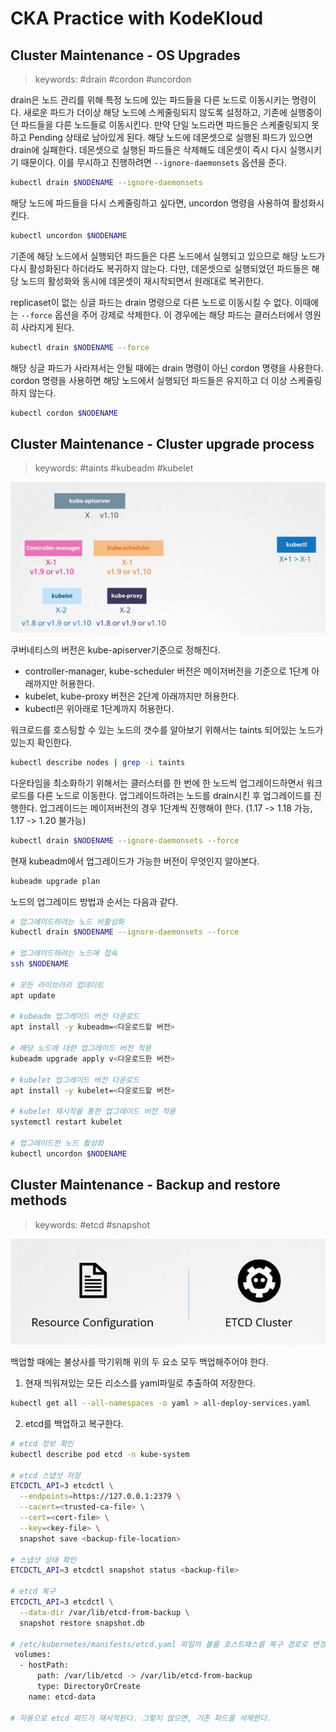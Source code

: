 
# CKA Practice with KodeKloud
## Cluster Maintenance - OS Upgrades
> keywords: #drain #cordon #uncordon

drain은 노드 관리를 위해 특정 노드에 있는 파드들을 다른 노드로 이동시키는 명령이다. 새로운 파드가 더이상 해당 노드에 스케줄링되지 않도록 설정하고, 기존에 실행중이던 파드들을 다른 노드들로 이동시킨다. 만약 단일 노드라면 파드들은 스케줄링되지 못하고 Pending 상태로 남아있게 된다. 해당 노드에 데몬셋으로 실행된 파드가 있으면 drain에 실패한다. 데몬셋으로 실행된 파드들은 삭제해도 데몬셋이 즉시 다시 실행시키기 때문이다. 이를 무시하고 진행하려면 `--ignore-daemonsets` 옵션을 준다. 

```bash
kubectl drain $NODENAME --ignore-daemonsets
```

해당 노드에 파드들을 다시 스케줄링하고 싶다면, uncordon 명령을 사용하여 활성화시킨다.

```bash
kubectl uncordon $NODENAME
```

기존에 해당 노드에서 실행되던 파드들은 다른 노드에서 실행되고 있으므로 해당 노드가 다시 활성화된다 하더라도 복귀하지 않는다. 다만, 데몬셋으로 실행되었던 파드들은 해당 노드의 활성화와 동시에 데몬셋이 재시작되면서 원래대로 복귀한다.

replicaset이 없는 싱글 파드는 drain 명령으로 다른 노드로 이동시킬 수 없다. 이때에는 `--force` 옵션을 주어 강제로 삭제한다. 이 경우에는 해당 파드는 클러스터에서 영원히 사라지게 된다.

```bash
kubectl drain $NODENAME --force
```

해당 싱글 파드가 사라져서는 안될 때에는 drain 명령이 아닌 cordon 명령을 사용한다. cordon 명령을 사용하면 해당 노드에서 실행되던 파드들은 유지하고 더 이상 스케줄링하지 않는다.

```bash
kubectl cordon $NODENAME
```

## Cluster Maintenance - Cluster upgrade process
>keywords: #taints #kubeadm #kubelet

![kubernetes version](/assets/kubernetes-version.png)

쿠버네티스의 버전은 kube-apiserver기준으로 정해진다. 
- controller-manager, kube-scheduler 버전은 메이저버전을 기준으로 1단계 아래까지만 허용한다.
- kubelet, kube-proxy 버전은 2단계 아래까지만 허용한다.
- kubectl은 위아래로 1단계까지 허용한다.

워크로드를 호스팅할 수 있는 노드의 갯수를 알아보기 위해서는 taints 되어있는 노드가 있는지 확인한다.

```bash 
kubectl describe nodes | grep -i taints
```

다운타임을 최소화하기 위해서는 클러스터를 한 번에 한 노드씩 업그레이드하면서 워크로드를 다른 노드로 이동한다. 업그레이드하려는 노드를 drain시킨 후 업그레이드를 진행한다. 업그레이드는 메이저버전의 경우 1단계씩 진행해야 한다. (1.17 -> 1.18 가능, 1.17 -> 1.20 불가능)

```bash
kubectl drain $NODENAME --ignore-daemonsets --force
```

현재 kubeadm에서 업그레이드가 가능한 버전이 무엇인지 알아본다.

```bash
kubeadm upgrade plan
```

노드의 업그레이드 방법과 순서는 다음과 같다.

```bash
# 업그레이드하려는 노드 비활성화
kubectl drain $NODENAME --ignore-daemonsets --force

# 업그레이드하려는 노드에 접속
ssh $NODENAME

# 모든 라이브러리 업데이트 
apt update

# kubeadm 업그레이드 버전 다운로드
apt install -y kubeadm=<다운로드할 버전>

# 해당 노드에 대한 업그레이드 버전 적용
kubeadm upgrade apply v<다운로드한 버전>

# kubelet 업그레이드 버전 다운로드
apt install -y kubelet=<다운로드할 버전>

# kubelet 재시작을 통한 업그레이드 버전 적용
systemctl restart kubelet

# 업그레이드한 노드 활성화
kubectl uncordon $NODENAME
```

## Cluster Maintenance - Backup and restore methods
>keywords: #etcd #snapshot

![backup etcd](/assets/backup-etcd.png)

백업할 때에는 불상사를 막기위해 위의 두 요소 모두 백업해주어야 한다.

1. 현재 띄워져있는 모든 리소스를 yaml파일로 추출하여 저장한다.

```bash
kubectl get all --all-namespaces -o yaml > all-deploy-services.yaml
```

2. etcd를 백업하고 복구한다.

```bash
# etcd 정보 확인
kubectl describe pod etcd -n kube-system

# etcd 스냅샷 저장
ETCDCTL_API=3 etcdctl \
  --endpoints=https://127.0.0.1:2379 \
  --cacert=<trusted-ca-file> \
  --cert=<cert-file> \
  --key=<key-file> \
  snapshot save <backup-file-location>

# 스냅샷 상태 확인 
ETCDCTL_API=3 etcdctl snapshot status <backup-file>

# etcd 복구 
ETCDCTL_API=3 etcdctl \
  --data-dir /var/lib/etcd-from-backup \
  snapshot restore snapshot.db  

# /etc/kubernetes/manifests/etcd.yaml 파일의 볼륨 호스트패스를 복구 경로로 변경
 volumes:
  - hostPath:
      path: /var/lib/etcd -> /var/lib/etcd-from-backup
      type: DirectoryOrCreate
    name: etcd-data

# 자동으로 etcd 파드가 재시작된다. 그렇지 않으면, 기존 파드를 삭제한다.
```
